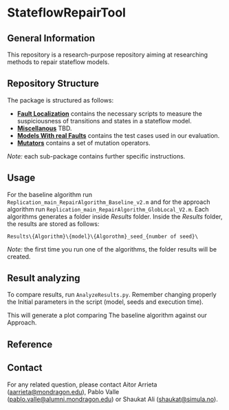 # StateflowRepairTool

## General Information

This repository is a research-purpose repository aiming at researching methods to repair stateflow models. 

## Repository Structure
The package is structured as follows:

* [__Fault Localization__](/FaultLocalization) contains the necessary scripts to measure the suspiciousness of transitions and states in a stateflow model.
* [__Miscellanous__](/Miscellanous) TBD.
* [__Models With real Faults__](/ModelsWithRealFaults) contains the test cases used in our evaluation. 
* [__Mutators__](/Mutators) contains a set of mutation operators.

_Note:_ each sub-package contains further specific instructions.

## Usage

For the baseline algorithm run ```Replication_main_RepairAlgorithm_Baseline_v2.m``` and for the approach algorithm run ```Replication_main_RepairAlgorithm_GlobLocal_V2.m```.
Each algorithms generates a folder inside _Results_ folder. Inside the _Results_ folder, the results are stored as follows:

```
Results\{Algorithm}\{model}\{Algorothm}_seed_{number of seed}\
```

_Note:_ the first time you run one of the algorithms, the folder results will be created.

## Result analyzing

To compare results, run ```AnalyzeResults.py```. Remember changing properly the Initial parameters in the script (model, seeds and execution time).

This will generate a plot comparing The baseline algorithm against our Approach.


## Reference

## Contact

For any related question, please contact Aitor Arrieta ([aarrieta@mondragon.edu](mailto:aarrieta@mondragon.edu)), Pablo Valle ([pablo.valle@alumni.mondragon.edu](mailto:pablo.valle@alumni.mondragon.edu)) or Shaukat Ali ([shaukat@simula.no](mailto:shaukat@simula.no)).



